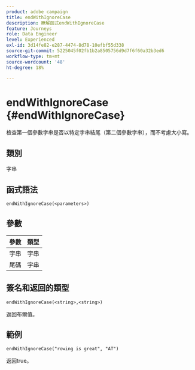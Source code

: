 ```yaml
---
product: adobe campaign
title: endWithIgnoreCase
description: 瞭解函式endWithIgnoreCase
feature: Journeys
role: Data Engineer
level: Experienced
exl-id: 3d14fe82-e287-4474-8d78-10efbf55d338
source-git-commit: 5225045f02fb1b2a8505756d9d7f6f60a32b3ed6
workflow-type: tm+mt
source-wordcount: '48'
ht-degree: 18%

---
```


# endWithIgnoreCase {#endWithIgnoreCase}

檢查第一個參數字串是否以特定字串結尾（第二個參數字串），而不考慮大小寫。

## 類別

字串

## 函式語法

`endWithIgnoreCase(<parameters>)`

## 參數

| 參數 | 類型 |
|-----------|------------------|
| 字串 | 字串 |
| 尾碼 | 字串 |

## 簽名和返回的類型

`endWithIgnoreCase(<string>,<string>)`

返回布爾值。

## 範例

`endWithIgnoreCase("rowing is great", "AT")`

返回true。
